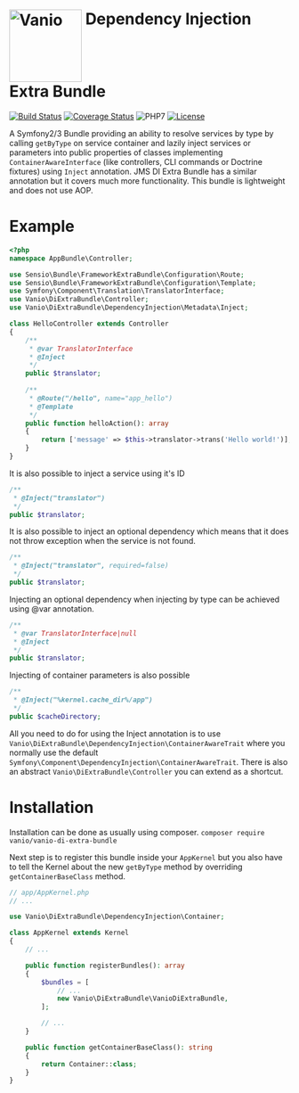 # [<img alt="Vanio" src="http://www.vanio.cz/img/vanio-logo.png" width="130" align="top">](http://www.vanio.cz) Dependency Injection Extra Bundle

[![Build Status](https://travis-ci.org/vaniocz/vanio-di-extra-bundle.svg?branch=master)](https://travis-ci.org/vaniocz/vanio-di-extra-bundle)
[![Coverage Status](https://coveralls.io/repos/github/vaniocz/vanio-di-extra-bundle/badge.svg?branch=master)](https://coveralls.io/github/vaniocz/vanio-di-extra-bundle?branch=master)
![PHP7](https://img.shields.io/badge/php-7-6B7EB9.svg)
[![License](https://poser.pugx.org/vanio/vanio-di-extra-bundle/license)](https://github.com/vaniocz/vanio-di-extra-bundle/blob/master/LICENSE)

A Symfony2/3 Bundle providing an ability to resolve services by type by calling `getByType` on service container and lazily inject services or parameters into public properties of classes implementing `ContainerAwareInterface` (like controllers, CLI commands or Doctrine fixtures) using `Inject` annotation.
JMS DI Extra Bundle has a similar annotation but it covers much more functionality. This bundle is lightweight and does not use AOP.

# Example
```php
<?php
namespace AppBundle\Controller;

use Sensio\Bundle\FrameworkExtraBundle\Configuration\Route;
use Sensio\Bundle\FrameworkExtraBundle\Configuration\Template;
use Symfony\Component\Translation\TranslatorInterface;
use Vanio\DiExtraBundle\Controller;
use Vanio\DiExtraBundle\DependencyInjection\Metadata\Inject;

class HelloController extends Controller
{
    /**
     * @var TranslatorInterface
     * @Inject
     */
    public $translator;
    
    /**
     * @Route("/hello", name="app_hello")
     * @Template
     */
    public function helloAction(): array
    {
        return ['message' => $this->translator->trans('Hello world!')];
    }
}
```

It is also possible to inject a service using it's ID
```php
/**
 * @Inject("translator")
 */
public $translator;
```

It is also possible to inject an optional dependency which means that it does not throw exception when the service is not found.
```php
/**
 * @Inject("translator", required=false)
 */
public $translator;
```

Injecting an optional dependency when injecting by type can be achieved using @var annotation.
```php
/**
 * @var TranslatorInterface|null
 * @Inject
 */
public $translator;
```

Injecting of container parameters is also possible
```php
/**
 * @Inject("%kernel.cache_dir%/app")
 */
public $cacheDirectory;
```

All you need to do for using the Inject annotation is to use `Vanio\DiExtraBundle\DependencyInjection\ContainerAwareTrait` where you normally use the default `Symfony\Component\DependencyInjection\ContainerAwareTrait`.
There is also an abstract `Vanio\DiExtraBundle\Controller` you can extend as a shortcut.

# Installation
Installation can be done as usually using composer.
`composer require vanio/vanio-di-extra-bundle`

Next step is to register this bundle inside your `AppKernel` but you also have to tell the Kernel about the new `getByType` method by overriding `getContainerBaseClass` method.
```php
// app/AppKernel.php
// ...

use Vanio\DiExtraBundle\DependencyInjection\Container;

class AppKernel extends Kernel
{
    // ...

    public function registerBundles(): array
    {
        $bundles = [
            // ...
            new Vanio\DiExtraBundle\VanioDiExtraBundle,
        ];

        // ...
    }

    public function getContainerBaseClass(): string
    {
        return Container::class;
    }
}
```
